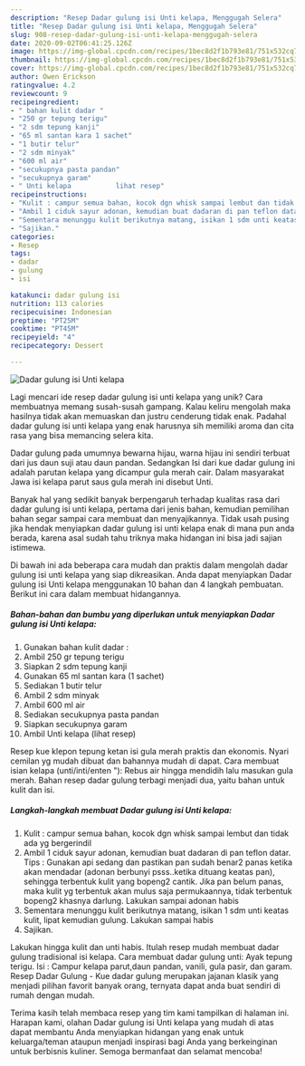 ```yaml
---
description: "Resep Dadar gulung isi Unti kelapa, Menggugah Selera"
title: "Resep Dadar gulung isi Unti kelapa, Menggugah Selera"
slug: 908-resep-dadar-gulung-isi-unti-kelapa-menggugah-selera
date: 2020-09-02T06:41:25.126Z
image: https://img-global.cpcdn.com/recipes/1bec8d2f1b793e81/751x532cq70/dadar-gulung-isi-unti-kelapa-foto-resep-utama.jpg
thumbnail: https://img-global.cpcdn.com/recipes/1bec8d2f1b793e81/751x532cq70/dadar-gulung-isi-unti-kelapa-foto-resep-utama.jpg
cover: https://img-global.cpcdn.com/recipes/1bec8d2f1b793e81/751x532cq70/dadar-gulung-isi-unti-kelapa-foto-resep-utama.jpg
author: Owen Erickson
ratingvalue: 4.2
reviewcount: 9
recipeingredient:
- " bahan kulit dadar "
- "250 gr tepung terigu"
- "2 sdm tepung kanji"
- "65 ml santan kara 1 sachet"
- "1 butir telur"
- "2 sdm minyak"
- "600 ml air"
- "secukupnya pasta pandan"
- "secukupnya garam"
- " Unti kelapa           lihat resep"
recipeinstructions:
- "Kulit : campur semua bahan, kocok dgn whisk sampai lembut dan tidak ada yg bergerindil"
- "Ambil 1 ciduk sayur adonan, kemudian buat dadaran di pan teflon datar. Tips : Gunakan api sedang dan pastikan pan sudah benar2 panas ketika akan mendadar (adonan berbunyi psss..ketika dituang keatas pan), sehingga terbentuk kulit yang bopeng2 cantik. Jika pan belum panas, maka kulit yg terbentuk akan mulus saja permukaannya, tidak terbentuk bopeng2 khasnya darlung. Lakukan sampai adonan habis"
- "Sementara menunggu kulit berikutnya matang, isikan 1 sdm unti keatas kulit, lipat kemudian gulung. Lakukan sampai habis"
- "Sajikan."
categories:
- Resep
tags:
- dadar
- gulung
- isi

katakunci: dadar gulung isi 
nutrition: 113 calories
recipecuisine: Indonesian
preptime: "PT25M"
cooktime: "PT45M"
recipeyield: "4"
recipecategory: Dessert

---
```



![Dadar gulung isi Unti kelapa](https://img-global.cpcdn.com/recipes/1bec8d2f1b793e81/751x532cq70/dadar-gulung-isi-unti-kelapa-foto-resep-utama.jpg)

Lagi mencari ide resep dadar gulung isi unti kelapa yang unik? Cara membuatnya memang susah-susah gampang. Kalau keliru mengolah maka hasilnya tidak akan memuaskan dan justru cenderung tidak enak. Padahal dadar gulung isi unti kelapa yang enak harusnya sih memiliki aroma dan cita rasa yang bisa memancing selera kita.

Dadar gulung pada umumnya bewarna hijau, warna hijau ini sendiri terbuat dari jus daun suji atau daun pandan. Sedangkan Isi dari kue dadar gulung ini adalah parutan kelapa yang dicampur gula merah cair. Dalam masyarakat Jawa isi kelapa parut saus gula merah ini disebut Unti.

Banyak hal yang sedikit banyak berpengaruh terhadap kualitas rasa dari dadar gulung isi unti kelapa, pertama dari jenis bahan, kemudian pemilihan bahan segar sampai cara membuat dan menyajikannya. Tidak usah pusing jika hendak menyiapkan dadar gulung isi unti kelapa enak di mana pun anda berada, karena asal sudah tahu triknya maka hidangan ini bisa jadi sajian istimewa.


Di bawah ini ada beberapa cara mudah dan praktis dalam mengolah dadar gulung isi unti kelapa yang siap dikreasikan. Anda dapat menyiapkan Dadar gulung isi Unti kelapa menggunakan 10 bahan dan 4 langkah pembuatan. Berikut ini cara dalam membuat hidangannya.

<!--inarticleads1-->

##### Bahan-bahan dan bumbu yang diperlukan untuk menyiapkan Dadar gulung isi Unti kelapa:

1. Gunakan  bahan kulit dadar :
1. Ambil 250 gr tepung terigu
1. Siapkan 2 sdm tepung kanji
1. Gunakan 65 ml santan kara (1 sachet)
1. Sediakan 1 butir telur
1. Ambil 2 sdm minyak
1. Ambil 600 ml air
1. Sediakan secukupnya pasta pandan
1. Siapkan secukupnya garam
1. Ambil  Unti kelapa           (lihat resep)


Resep kue klepon tepung ketan isi gula merah praktis dan ekonomis. Nyari cemilan yg mudah dibuat dan bahannya mudah di dapat. Cara membuat isian kelapa (unti/inti/enten &#34;): Rebus air hingga mendidih lalu masukan gula merah. Bahan resep dadar gulung terbagi menjadi dua, yaitu bahan untuk kulit dan isi. 

<!--inarticleads2-->

##### Langkah-langkah membuat Dadar gulung isi Unti kelapa:

1. Kulit : campur semua bahan, kocok dgn whisk sampai lembut dan tidak ada yg bergerindil
1. Ambil 1 ciduk sayur adonan, kemudian buat dadaran di pan teflon datar. Tips : Gunakan api sedang dan pastikan pan sudah benar2 panas ketika akan mendadar (adonan berbunyi psss..ketika dituang keatas pan), sehingga terbentuk kulit yang bopeng2 cantik. Jika pan belum panas, maka kulit yg terbentuk akan mulus saja permukaannya, tidak terbentuk bopeng2 khasnya darlung. Lakukan sampai adonan habis
1. Sementara menunggu kulit berikutnya matang, isikan 1 sdm unti keatas kulit, lipat kemudian gulung. Lakukan sampai habis
1. Sajikan.


Lakukan hingga kulit dan unti habis. Itulah resep mudah membuat dadar gulung tradisional isi kelapa. Cara membuat dadar gulung unti: Ayak tepung terigu. Isi : Campur kelapa parut,daun pandan, vanili, gula pasir, dan garam. Resep Dadar Gulung - Kue dadar gulung merupakan jajanan klasik yang menjadi pilihan favorit banyak orang, ternyata dapat anda buat sendiri di rumah dengan mudah. 

Terima kasih telah membaca resep yang tim kami tampilkan di halaman ini. Harapan kami, olahan Dadar gulung isi Unti kelapa yang mudah di atas dapat membantu Anda menyiapkan hidangan yang enak untuk keluarga/teman ataupun menjadi inspirasi bagi Anda yang berkeinginan untuk berbisnis kuliner. Semoga bermanfaat dan selamat mencoba!
